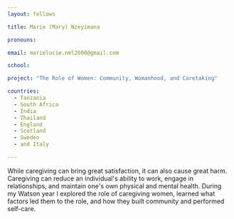 ```yaml
---
layout: fellows

title: Marie (Mary) Nzeyimana

pronouns: 

email: marielucie.nml2000@gmail.com

school: 

project: "The Role of Women: Community, Womanhood, and Caretaking"

countries:
  - Tanzania
  - South Africa
  - India
  - Thailand
  - England
  - Scotland
  - Sweden
  - and Italy

---
```


While caregiving can bring great satisfaction, it can also cause great harm. Caregiving can reduce an individual's ability to work, engage in relationships, and maintain one's own physical and mental health. During my Watson year I explored the role of caregiving women, learned what factors led them to the role, and how they built community and performed self-care.
